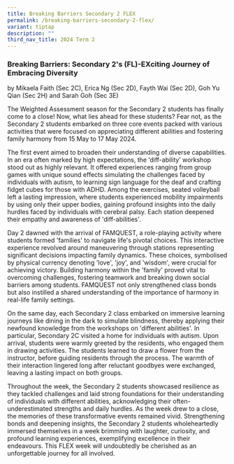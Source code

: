 ```yaml
---
title: Breaking Barriers Secondary 2 FLEX
permalink: /breaking-barriers-secondary-2-flex/
variant: tiptap
description: ""
third_nav_title: 2024 Term 2
---
```

<h3>Breaking Barriers: Secondary 2's (FL)-EXciting Journey of Embracing Diversity</h3>
<p>by Mikaela Faith (Sec 2C), Erica Ng (Sec 2D), Fayth Wai (Sec 2D), Goh
Yu Qian (Sec 2H) and Sarah Goh (Sec 3E)</p>
<p>The Weighted Assessment season for the Secondary 2 students has finally
come to a close! Now, what lies ahead for these students? Fear not, as
the Secondary 2 students embarked on three core events packed with various
activities that were focused on appreciating different abilities and fostering
family harmony from 15 May to 17 May 2024.</p>
<p>The first event aimed to broaden their understanding of diverse capabilities.
In an era often marked by high expectations, the ‘diff-ability’ workshop
stood out as highly relevant. It offered experiences ranging from group
games with unique sound effects simulating the challenges faced by individuals
with autism, to learning sign language for the deaf and crafting fidget
cubes for those with ADHD. Among the exercises, seated volleyball left
a lasting impression, where students experienced mobility impairments by
using only their upper bodies, gaining profound insights into the daily
hurdles faced by individuals with cerebral palsy. Each station deepened
their empathy and awareness of 'diff-abilities'.</p>
<p>Day 2 dawned with the arrival of FAMQUEST, a role-playing activity where
students formed 'families' to navigate life's pivotal choices. This interactive
experience revolved around maneuvering through stations representing significant
decisions impacting family dynamics. These choices, symbolised by physical
currency denoting 'love', 'joy', and 'wisdom', were crucial for achieving
victory. Building harmony within the 'family' proved vital to overcoming
challenges, fostering teamwork and breaking down social barriers among
students. FAMQUEST not only strengthened class bonds but also instilled
a shared understanding of the importance of harmony in real-life family
settings.</p>
<p>On the same day, each Secondary 2 class embarked on immersive learning
journeys like dining in the dark to simulate blindness, thereby applying
their newfound knowledge from the workshops on 'different abilities'. In
particular, Secondary 2C visited a home for individuals with autism. Upon
arrival, students were warmly greeted by the residents, who engaged them
in drawing activities. The students learned to draw a flower from the instructor,
before guiding residents through the process. The warmth of their interaction
lingered long after reluctant goodbyes were exchanged, leaving a lasting
impact on both groups.</p>
<p>Throughout the week, the Secondary 2 students showcased resilience as
they tackled challenges and laid strong foundations for their understanding
of individuals with different abilities, acknowledging their often-underestimated
strengths and daily hurdles. As the week drew to a close, the memories
of these transformative events remained vivid. Strengthening bonds and
deepening insights, the Secondary 2 students wholeheartedly immersed themselves
in a week brimming with laughter, curiosity, and profound learning experiences,
exemplifying excellence in their endeavours. This FLEX week will undoubtedly
be cherished as an unforgettable journey for all involved.</p>
<p></p>